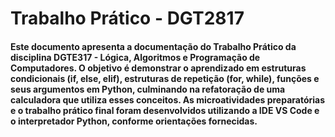 # Trabalho Prático - DGT2817

#### Este documento apresenta a documentação do Trabalho Prático da disciplina DGTE317 - Lógica, Algoritmos e Programação de Computadores. O objetivo é demonstrar o aprendizado em estruturas condicionais (if, else, elif), estruturas de repetição (for, while), funções e seus argumentos em Python, culminando na refatoração de uma calculadora que utiliza esses conceitos. As microatividades preparatórias e o trabalho prático final foram desenvolvidos utilizando a IDE VS Code e o interpretador Python, conforme orientações fornecidas.
